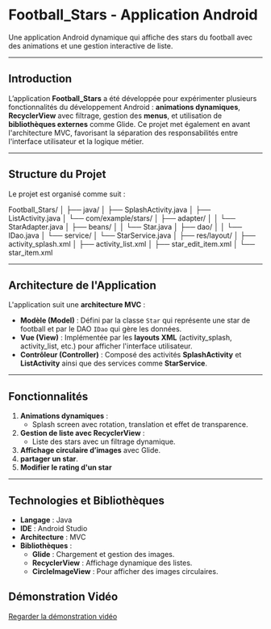 # Football_Stars - Application Android  
Une application Android dynamique qui affiche des stars du football avec des animations et une gestion interactive de liste.  

---

## Introduction  
L’application **Football_Stars** a été développée pour expérimenter plusieurs fonctionnalités du développement Android : **animations dynamiques**, **RecyclerView** avec filtrage, gestion des **menus**, et utilisation de **bibliothèques externes** comme Glide. Ce projet met également en avant l'architecture MVC, favorisant la séparation des responsabilités entre l'interface utilisateur et la logique métier.  

---

## Structure du Projet  
Le projet est organisé comme suit :  

Football_Stars/ │ ├── java/
│ ├── SplashActivity.java
│ ├── ListActivity.java
│ └── com/example/stars/
│ ├── adapter/
│ │ └── StarAdapter.java
│ ├── beans/
│ │ └── Star.java
│ ├── dao/
│ │ └── IDao.java
│ └── service/
│ └── StarService.java
│ ├── res/layout/
│ ├── activity_splash.xml
│ ├── activity_list.xml
│ ├── star_edit_item.xml
│ └── star_item.xml

---

## Architecture de l'Application  
L'application suit une **architecture MVC** :  
- **Modèle (Model)** : Défini par la classe `Star` qui représente une star de football et par le DAO `IDao` qui gère les données.  
- **Vue (View)** : Implémentée par les **layouts XML** (activity_splash, activity_list, etc.) pour afficher l'interface utilisateur.  
- **Contrôleur (Controller)** : Composé des activités **SplashActivity** et **ListActivity** ainsi que des services comme **StarService**.

---

## Fonctionnalités  
1. **Animations dynamiques** :  
   - Splash screen avec rotation, translation et effet de transparence.  
2. **Gestion de liste avec RecyclerView** :  
   - Liste des stars avec un filtrage dynamique.    
3. **Affichage circulaire d’images** avec Glide.
4. **partager un star**.
5. **Modifier le rating d'un star**
     


---

## Technologies et Bibliothèques  
- **Langage** : Java  
- **IDE** : Android Studio  
- **Architecture** : MVC  
- **Bibliothèques** :  
  - **Glide** : Chargement et gestion des images.  
  - **RecyclerView** : Affichage dynamique des listes.  
  - **CircleImageView** : Pour afficher des images circulaires.  

 ## Démonstration Vidéo
[Regarder la démonstration vidéo](https://github.com/MOHAMED-AMINE11/TP2/issues/2)
